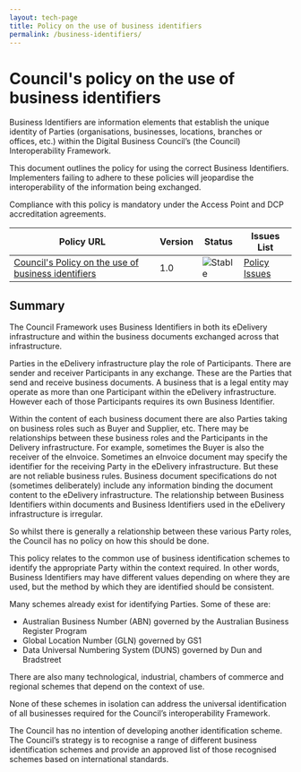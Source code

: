 ```yaml
---
layout: tech-page
title: Policy on the use of business identifiers
permalink: /business-identifiers/
---
```


# Council's policy on the use of business identifiers

Business Identifiers are information elements that establish the unique identity of Parties (organisations, businesses, locations, branches or offices, etc.) within the Digital Business Council’s (the Council) Interoperability Framework.

This document outlines the policy for using the correct Business Identifiers. Implementers failing to adhere to these policies will jeopardise the interoperability of the information being exchanged. 

Compliance with this policy is mandatory under the Access Point and DCP accreditation agreements.

| Policy URL | Version | Status | Issues List |
| ----------------- | ------  | ------ | -------- |
| [Council's Policy on the use of business identifiers](https://digital-capability-locator.readthedocs.org) | 1.0 | ![Stable](http://rfc.unprotocols.org/spec:2/COSS/stable.svg)  | [Policy Issues](https://github.com/Digital-Business-Council/Digital-Capability-Locator/issues)   |


## Summary
The Council Framework uses Business Identifiers in both its eDelivery infrastructure and within the business documents exchanged across that infrastructure.

Parties in the eDelivery infrastructure play the role of Participants. There are sender and receiver Participants in any exchange. These are the Parties that send and receive business documents. A business that is a legal entity may operate as more than one Participant within the eDelivery infrastructure. However each of those Participants requires its own Business Identifier.

Within the content of each business document there are also Parties taking on business roles such as Buyer and Supplier, etc. There may be relationships between these business roles and the Participants in the Delivery infrastructure. For example, sometimes the Buyer is also the receiver of the eInvoice. Sometimes an eInvoice document may specify the identifier for the receiving Party in the eDelivery infrastructure. But these are not reliable business rules. Business document specifications do not (sometimes deliberately) include any information binding the document content to the eDelivery infrastructure. The relationship between Business Identifiers within documents and Business Identifiers used in the eDelivery infrastructure is irregular.

So whilst there is generally a relationship between these various Party roles, the Council has no policy on how this should be done.

This policy relates to the common use of business identification schemes to identify the appropriate Party within the context required. In other words, Business Identifiers may have different values depending on where they are used, but the method by which they are identified should be consistent.

Many schemes already exist for identifying Parties. Some of these are:

+ Australian Business Number (ABN) governed by the Australian Business Register Program
+ Global Location Number (GLN) governed by GS1
+ Data Universal Numbering System (DUNS) governed by Dun and Bradstreet

There are also many technological, industrial, chambers of commerce and regional schemes that depend on the context of use.

None of these schemes in isolation can address the universal identification of all businesses required for the Council’s interoperability Framework.

The Council has no intention of developing another identification scheme. The Council’s strategy is to recognise a range of different business identification schemes and provide an approved list of those recognised schemes based on international standards.
